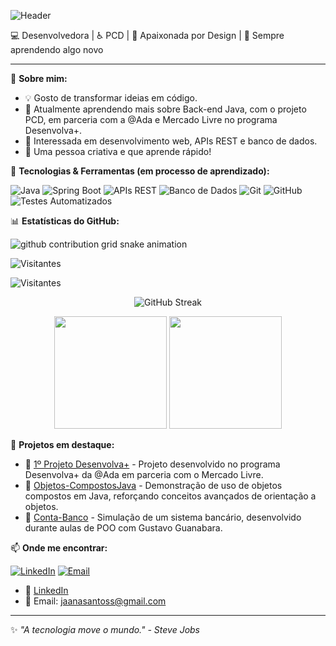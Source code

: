 ![Header](./your-header-image-name.png)


💻 Desenvolvedora | ♿ PCD | 🎨 Apaixonada por Design | 🚀 Sempre aprendendo algo novo

---

🌟 **Sobre mim:**
- 💡 Gosto de transformar ideias em código.
- 🌱 Atualmente aprendendo mais sobre Back-end Java, com o projeto PCD, em parceria com a @Ada e Mercado Livre no programa Desenvolva+.
- 🎯 Interessada em desenvolvimento web, APIs REST e banco de dados.
- 🎨 Uma pessoa criativa e que aprende rápido!

📌 **Tecnologias & Ferramentas (em processo de aprendizado):**

![Java](https://img.shields.io/badge/-Java-007396?style=flat&logo=java&logoColor=white)
![Spring Boot](https://img.shields.io/badge/-Spring%20Boot-6DB33F?style=flat&logo=spring&logoColor=white)
![APIs REST](https://img.shields.io/badge/-APIs%20REST-FF6F00?style=flat&logo=api&logoColor=white)
![Banco de Dados](https://img.shields.io/badge/-Banco%20de%20Dados-4479A1?style=flat&logo=mysql&logoColor=white)
![Git](https://img.shields.io/badge/-Git-F05032?style=flat&logo=git&logoColor=white)
![GitHub](https://img.shields.io/badge/-GitHub-181717?style=flat&logo=github&logoColor=white)
![Testes Automatizados](https://img.shields.io/badge/-Testes%20Automatizados-9C27B0?style=flat&logo=testing-library&logoColor=white)

📊 **Estatísticas do GitHub:**

<picture>
  <source media="(prefers-color-scheme: dark)" srcset="https://raw.githubusercontent.com/JanaCruzS/JanaCruzS/output/github-contribution-grid-snake-dark.svg">
  <source media="(prefers-color-scheme: light)" srcset="https://raw.githubusercontent.com/JanaCruzS/JanaCruzS/output/github-contribution-grid-snake.svg">
  <img alt="github contribution grid snake animation" src="https://raw.githubusercontent.com/JanaCruzS/JanaCruzS/output/github-contribution-grid-snake.svg">
</picture>

![Visitantes](https://komarev.com/ghpvc/?username=JanaCruzS&label=Profile%20Views&color=blue&style=flat)

![Visitantes](https://komarev.com/ghpvc/?username=JanaCruzS&label=Profile%20Views&color=blue&style=flat)

<p align="center">
  <img src="https://github-readme-streak-stats.herokuapp.com/?user=JanaCruzS&theme=dracula" alt="GitHub Streak"/>
</p>

<p align="center">
  <img height="180em" src="https://github-readme-stats.vercel.app/api?username=JanaCruzS&show_icons=true&theme=dracula&include_all_commits=true&count_private=true"/>
  <img height="180em" src="https://github-readme-stats.vercel.app/api/top-langs/?username=JanaCruzS&layout=compact&langs_count=7&theme=dracula"/>
</p>

🚀 **Projetos em destaque:**
- 🔹 [1º Projeto Desenvolva+](https://github.com/JanaCruzS/1ProjetoDesenvolva-) - Projeto desenvolvido no programa Desenvolva+ da @Ada em parceria com o Mercado Livre.
- 🔹 [Objetos-CompostosJava](https://github.com/JanaCruzS/Objetos-CompostosJava) - Demonstração de uso de objetos compostos em Java, reforçando conceitos avançados de orientação a objetos.
- 🔹 [Conta-Banco](https://github.com/JanaCruzS/Conta-Banco) - Simulação de um sistema bancário, desenvolvido durante aulas de POO com Gustavo Guanabara.


📫 **Onde me encontrar:**

[![LinkedIn](https://img.shields.io/badge/-LinkedIn-blue?style=flat&logo=linkedin&logoColor=white)](https://www.linkedin.com/in/janainacruzoficial/)
[![Email](https://img.shields.io/badge/-Email-red?style=flat&logo=gmail&logoColor=white)](mailto:jaanasantoss@gmail.com)
- 💼 [LinkedIn](https://www.linkedin.com/in/janainacruzoficial/)
- 📧 Email: jaanasantoss@gmail.com

---

✨ _"A tecnologia move o mundo." - Steve Jobs_

